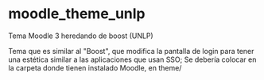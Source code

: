 # moodle_theme_unlp
Tema Moodle 3 heredando de boost (UNLP)

Tema que es similar al "Boost", que modifica la pantalla de login para tener una estética similar a las aplicaciones que usan SSO;
Se debería colocar en la carpeta donde tienen instalado Moodle, en theme/
